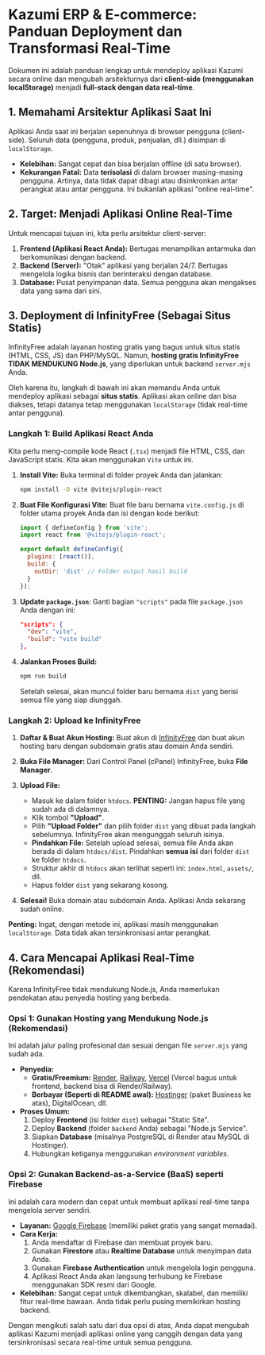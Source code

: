 # Kazumi ERP & E-commerce: Panduan Deployment dan Transformasi Real-Time

Dokumen ini adalah panduan lengkap untuk mendeploy aplikasi Kazumi secara online dan mengubah arsitekturnya dari **client-side (menggunakan localStorage)** menjadi **full-stack dengan data real-time**.

## 1. Memahami Arsitektur Aplikasi Saat Ini

Aplikasi Anda saat ini berjalan sepenuhnya di browser pengguna (client-side). Seluruh data (pengguna, produk, penjualan, dll.) disimpan di `localStorage`.

- **Kelebihan:** Sangat cepat dan bisa berjalan offline (di satu browser).
- **Kekurangan Fatal:** Data **terisolasi** di dalam browser masing-masing pengguna. Artinya, data tidak dapat dibagi atau disinkronkan antar perangkat atau antar pengguna. Ini bukanlah aplikasi "online real-time".

## 2. Target: Menjadi Aplikasi Online Real-Time

Untuk mencapai tujuan ini, kita perlu arsitektur client-server:

1.  **Frontend (Aplikasi React Anda):** Bertugas menampilkan antarmuka dan berkomunikasi dengan backend.
2.  **Backend (Server):** "Otak" aplikasi yang berjalan 24/7. Bertugas mengelola logika bisnis dan berinteraksi dengan database.
3.  **Database:** Pusat penyimpanan data. Semua pengguna akan mengakses data yang sama dari sini.

## 3. Deployment di InfinityFree (Sebagai Situs Statis)

InfinityFree adalah layanan hosting gratis yang bagus untuk situs statis (HTML, CSS, JS) dan PHP/MySQL. Namun, **hosting gratis InfinityFree TIDAK MENDUKUNG Node.js**, yang diperlukan untuk backend `server.mjs` Anda.

Oleh karena itu, langkah di bawah ini akan memandu Anda untuk mendeploy aplikasi sebagai **situs statis**. Aplikasi akan online dan bisa diakses, tetapi datanya tetap menggunakan `localStorage` (tidak real-time antar pengguna).

### Langkah 1: Build Aplikasi React Anda

Kita perlu meng-compile kode React (`.tsx`) menjadi file HTML, CSS, dan JavaScript statis. Kita akan menggunakan `Vite` untuk ini.

1.  **Install Vite:** Buka terminal di folder proyek Anda dan jalankan:
    ```bash
    npm install -D vite @vitejs/plugin-react
    ```

2.  **Buat File Konfigurasi Vite:** Buat file baru bernama `vite.config.js` di folder utama proyek Anda dan isi dengan kode berikut:
    ```javascript
    import { defineConfig } from 'vite';
    import react from '@vitejs/plugin-react';

    export default defineConfig({
      plugins: [react()],
      build: {
        outDir: 'dist' // Folder output hasil build
      }
    });
    ```
    
3.  **Update `package.json`**: Ganti bagian `"scripts"` pada file `package.json` Anda dengan ini:
    ```json
    "scripts": {
      "dev": "vite",
      "build": "vite build"
    },
    ```

4.  **Jalankan Proses Build:**
    ```bash
    npm run build
    ```
    Setelah selesai, akan muncul folder baru bernama `dist` yang berisi semua file yang siap diunggah.

### Langkah 2: Upload ke InfinityFree

1.  **Daftar & Buat Akun Hosting:** Buat akun di [InfinityFree](https://www.infinityfree.com/) dan buat akun hosting baru dengan subdomain gratis atau domain Anda sendiri.

2.  **Buka File Manager:** Dari Control Panel (cPanel) InfinityFree, buka **File Manager**.

3.  **Upload File:**
    -   Masuk ke dalam folder `htdocs`. **PENTING:** Jangan hapus file yang sudah ada di dalamnya.
    -   Klik tombol **"Upload"**.
    -   Pilih **"Upload Folder"** dan pilih folder `dist` yang dibuat pada langkah sebelumnya. InfinityFree akan mengunggah seluruh isinya.
    -   **Pindahkan File:** Setelah upload selesai, semua file Anda akan berada di dalam `htdocs/dist`. Pindahkan **semua isi** dari folder `dist` ke folder `htdocs`.
    -   Struktur akhir di `htdocs` akan terlihat seperti ini: `index.html`, `assets/`, dll.
    -   Hapus folder `dist` yang sekarang kosong.

4.  **Selesai!** Buka domain atau subdomain Anda. Aplikasi Anda sekarang sudah online.

**Penting:** Ingat, dengan metode ini, aplikasi masih menggunakan `localStorage`. Data tidak akan tersinkronisasi antar perangkat.

## 4. Cara Mencapai Aplikasi Real-Time (Rekomendasi)

Karena InfinityFree tidak mendukung Node.js, Anda memerlukan pendekatan atau penyedia hosting yang berbeda.

### Opsi 1: Gunakan Hosting yang Mendukung Node.js (Rekomendasi)

Ini adalah jalur paling profesional dan sesuai dengan file `server.mjs` yang sudah ada.

-   **Penyedia:**
    -   **Gratis/Freemium:** [Render](https://render.com/), [Railway](https://railway.app/), [Vercel](https://vercel.com/) (Vercel bagus untuk frontend, backend bisa di Render/Railway).
    -   **Berbayar (Seperti di README awal):** [Hostinger](https://www.hostinger.com/) (paket Business ke atas), DigitalOcean, dll.
-   **Proses Umum:**
    1.  Deploy **Frontend** (isi folder `dist`) sebagai "Static Site".
    2.  Deploy **Backend** (folder `backend` Anda) sebagai "Node.js Service".
    3.  Siapkan **Database** (misalnya PostgreSQL di Render atau MySQL di Hostinger).
    4.  Hubungkan ketiganya menggunakan *environment variables*.

### Opsi 2: Gunakan Backend-as-a-Service (BaaS) seperti Firebase

Ini adalah cara modern dan cepat untuk membuat aplikasi real-time tanpa mengelola server sendiri.

-   **Layanan:** [Google Firebase](https://firebase.google.com/) (memiliki paket gratis yang sangat memadai).
-   **Cara Kerja:**
    1.  Anda mendaftar di Firebase dan membuat proyek baru.
    2.  Gunakan **Firestore** atau **Realtime Database** untuk menyimpan data Anda.
    3.  Gunakan **Firebase Authentication** untuk mengelola login pengguna.
    4.  Aplikasi React Anda akan langsung terhubung ke Firebase menggunakan SDK resmi dari Google.
-   **Kelebihan:** Sangat cepat untuk dikembangkan, skalabel, dan memiliki fitur real-time bawaan. Anda tidak perlu pusing memikirkan hosting backend.

Dengan mengikuti salah satu dari dua opsi di atas, Anda dapat mengubah aplikasi Kazumi menjadi aplikasi online yang canggih dengan data yang tersinkronisasi secara real-time untuk semua pengguna.
